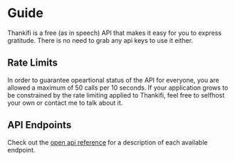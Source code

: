 # Guide

Thankifi is a free (as in speech) API that makes it easy for you to express gratitude.
There is no need to grab any api keys to use it either.

## Rate Limits

In order to guarantee opeartional status of the API for everyone, you are allowed a maximum of 50 calls per 10 seconds.
If your application grows to be constrained by the rate limiting applied to Thankifi, feel free to selfhost your own or contact me to talk about it.

## API Endpoints

Check out the [open api reference](https://api.thanki.fi) for a description of each available endpoint.
